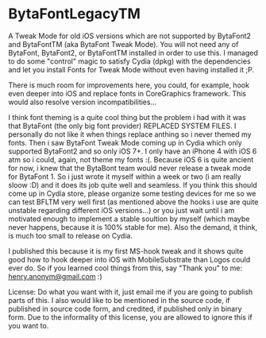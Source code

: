 # BytaFontLegacyTM
A Tweak Mode for old iOS versions which are not supported by BytaFont2 and BytaFontTM (aka BytaFont Tweak Mode).
You will not need any of BytaFont, BytaFont2, or BytaFontTM installed in order to use this. I managed to do
some "control" magic to satisfy Cydia (dpkg) with the dependencies and let you install Fonts for Tweak Mode
without even having installed it ;P.

There is much room for improvements here, you could, for example, hook even deeper into iOS
and replace fonts in CoreGraphics framework. This would also resolve version incompatibilities...

I think font theming is a quite cool thing but the problem i had with it was that BytaFont
(the only big font provider) REPLACED SYSTEM FILES. I personally do not like it when things replace anthing
so i never themed my fonts. Then i saw BytaFont Tweak Mode coming up in Cydia which only supported BytaFont2
and so only iOS 7+. I only have an iPhone 4 with iOS 6 atm so i could, again, not theme my fonts :(.
Because iOS 6 is quite ancient for now, i knew that the BytaBont team would never release a tweak
mode for BytaFont 1. So i just wrote it myself within a week or two (i am really sloow :D) and
it does its job quite well and seamless.
If you think this should come up in Cydia store, please organize some testing devices for me
so we can test BFLTM very well first (as mentioned above the hooks i use are quite unstable regarding
different iOS versions...) or you just wait until i am motivated enough to implement a stable soultion
by myself (which maybe never happens, because it is 100% stable for me). Also the demand, it think, is
much too small to release on Cydia.

I published this because it is my first MS-hook tweak and it shows quite good how to hook deeper
into iOS with MobileSubstrate than Logos could ever do. So if you learned cool things from this,
say "Thank you" to me: henry.anonym@gmail.com :)

License:
Do what you want with it, just email me if you are going to publish parts of this.
I also would like to be mentioned in the source code, if published in source code form,
and credited, if published only in binary form.
Due to the informality of this license, you are allowed to ignore this if you want to.
